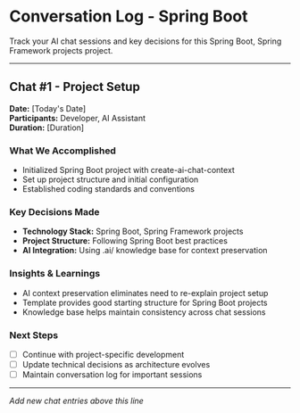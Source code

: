 # Conversation Log - Spring Boot

Track your AI chat sessions and key decisions for this Spring Boot, Spring Framework projects project.

---

## Chat #1 - Project Setup

**Date:** [Today's Date]  
**Participants:** Developer, AI Assistant  
**Duration:** [Duration]

### What We Accomplished
- Initialized Spring Boot project with create-ai-chat-context
- Set up project structure and initial configuration
- Established coding standards and conventions

### Key Decisions Made
- **Technology Stack:** Spring Boot, Spring Framework projects
- **Project Structure:** Following Spring Boot best practices
- **AI Integration:** Using .ai/ knowledge base for context preservation

### Insights & Learnings
- AI context preservation eliminates need to re-explain project setup
- Template provides good starting structure for Spring Boot projects
- Knowledge base helps maintain consistency across chat sessions

### Next Steps
- [ ] Continue with project-specific development
- [ ] Update technical decisions as architecture evolves  
- [ ] Maintain conversation log for important sessions

---

*Add new chat entries above this line*
